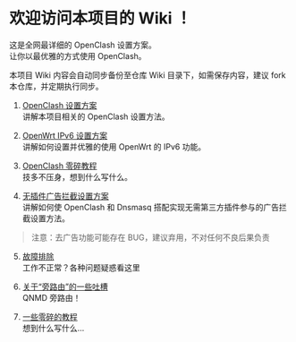 # 欢迎访问本项目的 Wiki ！  
这是全网最详细的 OpenClash 设置方案。  
让你以最优雅的方式使用 OpenClash。

本项目 Wiki 内容会自动同步备份至仓库 Wiki 目录下，如需保存内容，建议 fork 本仓库，并定期执行同步。

1. [OpenClash 设置方案](1.OpenClash-设置方案.md)  
讲解本项目相关的 OpenClash 设置方法。  

2. [OpenWrt IPv6 设置方案](2.OpenWrt-IPv6-设置方案.md)  
讲解如何设置并优雅的使用 OpenWrt 的 IPv6 功能。  

3. [OpenClash 零碎教程](3.OpenClash-零碎教程.md)  
技多不压身，想到什么写什么。  

4. [无插件广告拦截设置方案](4.无插件广告拦截功能设置方案.md)  
讲解如何使 OpenClash 和 Dnsmasq 搭配实现无需第三方插件参与的广告拦截设置方法。  

> 注意：去广告功能可能存在 BUG，建议弃用，不对任何不良后果负责

5. [故障排除](5.故障排除.md)  
工作不正常？各种问题疑惑看这里

6. [关于“旁路由”的一些吐槽](6.关于“旁路由”的一些吐槽.md)  
QNMD 旁路由！  

7. [一些零碎的教程](7.一些零碎的教程.md)  
想到什么写什么…
